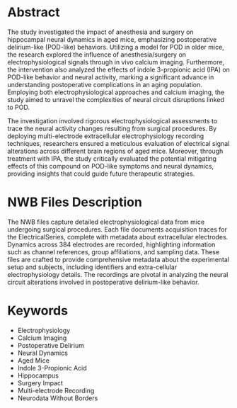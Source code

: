 # Abstract

The study investigated the impact of anesthesia and surgery on hippocampal neural dynamics in aged mice, emphasizing postoperative delirium-like (POD-like) behaviors. Utilizing a model for POD in older mice, the research explored the influence of anesthesia/surgery on electrophysiological signals through in vivo calcium imaging. Furthermore, the intervention also analyzed the effects of indole 3-propionic acid (IPA) on POD-like behavior and neural activity, marking a significant advance in understanding postoperative complications in an aging population. Employing both electrophysiological approaches and calcium imaging, the study aimed to unravel the complexities of neural circuit disruptions linked to POD.

The investigation involved rigorous electrophysiological assessments to trace the neural activity changes resulting from surgical procedures. By deploying multi-electrode extracellular electrophysiology recording techniques, researchers ensured a meticulous evaluation of electrical signal alterations across different brain regions of aged mice. Moreover, through treatment with IPA, the study critically evaluated the potential mitigating effects of this compound on POD-like symptoms and neural dynamics, providing insights that could guide future therapeutic strategies.

# NWB Files Description

The NWB files capture detailed electrophysiological data from mice undergoing surgical procedures. Each file documents acquisition traces for the ElectricalSeries, complete with metadata about extracellular electrodes. Dynamics across 384 electrodes are recorded, highlighting information such as channel references, group affiliations, and sampling data. These files are crafted to provide comprehensive metadata about the experimental setup and subjects, including identifiers and extra-cellular electrophysiology details. The recordings are pivotal in analyzing the neural circuit alterations involved in postoperative delirium-like behavior.

# Keywords

- Electrophysiology
- Calcium Imaging
- Postoperative Delirium
- Neural Dynamics
- Aged Mice
- Indole 3-Propionic Acid
- Hippocampus
- Surgery Impact
- Multi-electrode Recording
- Neurodata Without Borders
